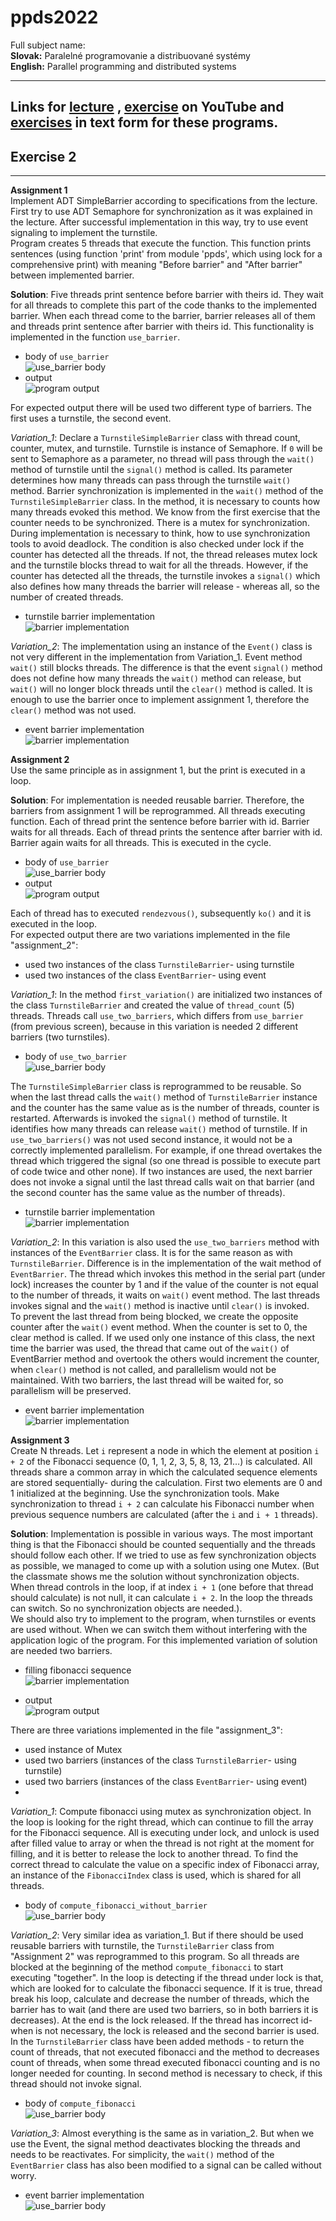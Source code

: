 # ppds2022

Full subject name:  
**Slovak:** Paralelné programovanie a distribuované systémy  
**English:** Parallel programming and distributed systems

----

Links for [lecture](https://www.youtube.com/watch?v=sR5RWW1uj5g)
, [exercise](https://www.youtube.com/watch?v=vIiHVcb3HqU) on YouTube
and [exercises](https://uim.fei.stuba.sk/i-ppds/2-cvicenie-turniket-bariera-%f0%9f%9a%a7/?%2F) in text form for these
programs.
---

Exercise 2
-----------
*******
**Assignment 1**  
Implement ADT SimpleBarrier according to specifications from the lecture. First try to use ADT Semaphore for
synchronization as it was explained in the lecture. After successful implementation in this way, try to use event
signaling to implement the turnstile.  
Program creates 5 threads that execute the function. This function prints sentences (using function 'print' from
module 'ppds', which using lock for a comprehensive print) with meaning "Before barrier" and "After barrier" between
implemented barrier.

**Solution**:
Five threads print sentence before barrier with theirs id. They wait for all threads to complete this part of the code
thanks to the implemented barrier. When each thread come to the barrier, barrier releases all of them and threads print
sentence after barrier with theirs id. This functionality is implemented in the function `use_barrier`.

- body of `use_barrier`  
  ![use_barrier body](images/img.png)
- output  
  ![program output](images/img_1.png)

For expected output there will be used two different type of barriers. The first uses a turnstile, the second event.

*Variation_1*:
Declare a `TurnstileSimpleBarrier` class with thread count, counter, mutex, and turnstile. Turnstile is instance of
Semaphore. If `0` will be sent to Semaphore as a parameter, no thread will pass through the `wait()` method of turnstile
until the `signal()` method is called. Its parameter determines how many threads can pass through the turnstile `wait()`
method. Barrier synchronization is implemented in the `wait()` method of the `TurnstileSimpleBarrier` class. In the
method, it is necessary to counts how many threads evoked this method. We know from the first exercise that the counter
needs to be synchronized. There is a mutex for synchronization. During implementation is necessary to think, how to use
synchronization tools to avoid deadlock. The condition is also checked under lock if the counter has detected all the
threads. If not, the thread releases mutex lock and the turnstile blocks thread to wait for all the threads. However, if
the counter has detected all the threads, the turnstile invokes a `signal()` which also defines how many threads the
barrier will release - whereas all, so the number of created threads.

- turnstile barrier implementation  
  ![barrier implementation](images/img_2.png)

*Variation_2*:
The implementation using an instance of the `Event()` class is not very different in the implementation from
Variation_1. Event method `wait()` still blocks threads. The difference is that the event `signal()` method does not
define how many threads the `wait()` method can release, but `wait()` will no longer block threads until the `clear()`
method is called. It is enough to use the barrier once to implement assignment 1, therefore the `clear()` method was not
used.

- event barrier implementation   
  ![barrier implementation](images/img_3.png)

**Assignment 2**  
Use the same principle as in assignment 1, but the print is executed in a loop.

**Solution**:
For implementation is needed reusable barrier. Therefore, the barriers from assignment 1 will be reprogrammed. All
threads executing function. Each of thread print the sentence before barrier with id. Barrier waits for all threads.
Each of thread prints the sentence after barrier with id. Barrier again waits for all threads. This is executed in the
cycle.

- body of `use_barrier`   
  ![use_barrier body](images/img_4.png)
- output   
  ![program output](images/img_5.png)

Each of thread has to executed `rendezvous()`, subsequently `ko()` and it is executed in the loop.  
For expected output there are two variations implemented in the file "assignment_2":

- used two instances of the class `TurnstileBarrier`- using turnstile
- used two instances of the class `EventBarrier`- using event

*Variation_1*:
In the method `first_variation()` are initialized two instances of the class `TurnstileBarrier` and created the value
of `thread_count` (5) threads. Threads call `use_two_barriers`, which differs from `use_barrier` (from previous screen),
because in this variation is needed 2 different barriers (two turnstiles).

- body of `use_two_barrier`  
  ![use_barrier body](images/img_6.png)

The `TurnstileSimpleBarrier` class is reprogrammed to be reusable. So when the last thread calls the `wait()` method
of `TurnstileBarrier` instance and the counter has the same value as is the number of threads, counter is restarted.
Afterwards is invoked the `signal()` method of turnstile. It identifies how many threads can release `wait()` method of
turnstile. If in `use_two_barriers()` was not used second instance, it would not be a correctly implemented parallelism.
For example, if one thread overtakes the thread which triggered the signal (so one thread is possible to execute part of
code twice and other none). If two instances are used, the next barrier does not invoke a signal until the last thread
calls wait on that barrier (and the second counter has the same value as the number of threads).

- turnstile barrier implementation  
  ![barrier implementation](images/img_7.png)

*Variation_2*:
In this variation is also used the `use_two_barriers` method with instances of the `EventBarrier` class. It is for the
same reason as with `TurnstileBarrier`. Difference is in the implementation of the wait method of  `EventBarrier`. The
thread which invokes this method in the serial part (under lock) increases the counter by 1 and if the value of the
counter is not equal to the number of threads, it waits on `wait()` event method. The last threads invokes signal and
the `wait()` method is inactive until `clear()` is invoked.  
To prevent the last thread from being blocked, we create the opposite counter after the `wait()` event method. When the
counter is set to 0, the clear method is called. If we used only one instance of this class, the next time the barrier
was used, the thread that came out of the `wait()` of EventBarrier method and overtook the others would increment the
counter, when `clear()` method is not called, and parallelism would not be maintained. With two barriers, the last
thread will be waited for, so parallelism will be preserved.

- event barrier implementation  
  ![barrier implementation](images/img_8.png)

**Assignment 3**  
Create N threads. Let `i` represent a node in which the element at position `i + 2` of the Fibonacci sequence (0, 1, 1,
2, 3, 5, 8, 13, 21…) is calculated. All threads share a common array in which the calculated sequence elements are
stored sequentially- during the calculation. First two elements are 0 and 1 initialized at the beginning. Use the
synchronization tools. Make synchronization to thread `i + 2` can calculate his Fibonacci number when previous sequence
numbers are calculated (after the `i` and `i + 1` threads).

**Solution**:
Implementation is possible in various ways. The most important thing is that the Fibonacci should be counted
sequentially and the threads should follow each other. If we tried to use as few synchronization objects as possible, we
managed to come up with a solution using one Mutex. (But the classmate shows me the solution without synchronization
objects. When thread controls in the loop, if at index `i + 1` (one before that thread should calculate) is not null, it
can calculate `i + 2`. In the loop the threads can switch. So no synchronization objects are needed.).  
We should also try to implement to the program, when turnstiles or events are used without. When we can switch them
without interfering with the application logic of the program. For this implemented variation of solution are needed two
barriers.

- filling fibonacci sequence  
  ![barrier implementation](images/img_9.png)

- output   
  ![program output](images/img_10.png)

There are three variations implemented in the file "assignment_3":

- used instance of Mutex
- used two barriers (instances of the class `TurnstileBarrier`- using turnstile)
- used two barriers (instances of the class `EventBarrier`- using event)
-

*Variation_1*:
Compute fibonacci using mutex as synchronization object. In the loop is looking for the right thread, which can continue
to fill the array for the Fibonacci sequence. All is executing under lock, and unlock is used after filled value to
array or when the thread is not right at the moment for filling, and it is better to release the lock to another thread.
To find the correct thread to calculate the value on a specific index of Fibonacci array, an instance of
the `FibonacciIndex` class is used, which is shared for all threads.

- body of `compute_fibonacci_without_barrier`  
  ![use_barrier body](images/img_11.png)

*Variation_2*:
Very similar idea as variation_1. But if there should be used reusable barriers with turnstile, the `TurnstileBarrier`
class from "Assignment 2" was reprogrammed to this program. So all threads are blocked at the beginning of the
method `compute_fibonacci` to start executing "together". In the loop is detecting if the thread under lock is that,
which are looked for to calculate the fibonacci sequence. If it is true, thread break his loop, calculate and decrease
the number of threads, which the barrier has to wait (and there are used two barriers, so in both barriers it is
decreases). At the end is the lock released. If the thread has incorrect id- when is not necessary, the lock is released
and the second barrier is used.     
In the `TurnstileBarrier` class have been added methods - to return the count of threads, that not executed fibonacci
and the method to decreases count of threads, when some thread executed fibonacci counting and is no longer needed for
counting. In second method is necessary to check, if this thread should not invoke signal.

- body of `compute_fibonacci`  
  ![use_barrier body](images/img_12.png)

*Variation_3*:
Almost everything is the same as in variation_2. But when we use the Event, the signal method deactivates blocking the
threads and needs to be reactivates. For simplicity, the `wait()`  method of the `EventBarrier` class has also been
modified to a signal can be called without worry.

- event barrier implementation  
  ![use_barrier body](images/img_12.png)
